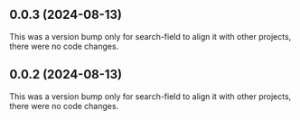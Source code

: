 ## 0.0.3 (2024-08-13)

This was a version bump only for search-field to align it with other projects, there were no code changes.

## 0.0.2 (2024-08-13)

This was a version bump only for search-field to align it with other projects, there were no code changes.